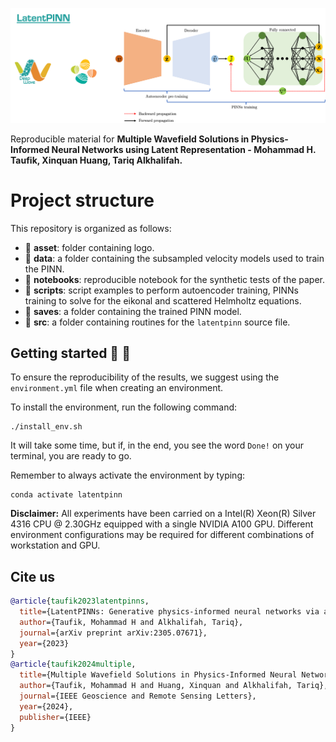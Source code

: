 ![LOGO](https://github.com/DeepWave-KAUST/latentpinn/blob/main/asset/latentpinn.png)

Reproducible material for **Multiple Wavefield Solutions in Physics-Informed Neural Networks using Latent Representation - Mohammad H. Taufik, Xinquan Huang, Tariq Alkhalifah.**

# Project structure
This repository is organized as follows:

* :open_file_folder: **asset**: folder containing logo.
* :open_file_folder: **data**: a folder containing the subsampled velocity models used to train the PINN.
* :open_file_folder: **notebooks**: reproducible notebook for the synthetic tests of the paper.
* :open_file_folder: **scripts**: script examples to perform autoencoder training, PINNs training to solve for the eikonal and scattered Helmholtz equations.
* :open_file_folder: **saves**: a folder containing the trained PINN model.
* :open_file_folder: **src**: a folder containing routines for the `latentpinn` source file.

## Getting started :space_invader: :robot:
To ensure the reproducibility of the results, we suggest using the `environment.yml` file when creating an environment.

To install the environment, run the following command:
```
./install_env.sh
```
It will take some time, but if, in the end, you see the word `Done!` on your terminal, you are ready to go. 

Remember to always activate the environment by typing:
```
conda activate latentpinn
```

**Disclaimer:** All experiments have been carried on a Intel(R) Xeon(R) Silver 4316 CPU @ 2.30GHz equipped with a single NVIDIA A100 GPU. Different environment 
configurations may be required for different combinations of workstation and GPU.

## Cite us 
```bibtex
@article{taufik2023latentpinns,
  title={LatentPINNs: Generative physics-informed neural networks via a latent representation learning},
  author={Taufik, Mohammad H and Alkhalifah, Tariq},
  journal={arXiv preprint arXiv:2305.07671},
  year={2023}
}
@article{taufik2024multiple,
  title={Multiple Wavefield Solutions in Physics-Informed Neural Networks using Latent Representation},
  author={Taufik, Mohammad H and Huang, Xinquan and Alkhalifah, Tariq},
  journal={IEEE Geoscience and Remote Sensing Letters},
  year={2024},
  publisher={IEEE}
}
